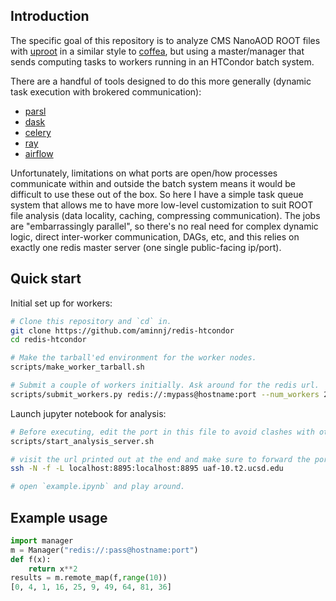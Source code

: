 ## Introduction

The specific goal of this repository is to analyze CMS NanoAOD ROOT files with [uproot](https://github.com/scikit-hep/uproot)
in a similar style to [coffea](https://github.com/CoffeaTeam/coffea), but using a master/manager
that sends computing tasks to workers running in an HTCondor batch system.

There are a handful of tools designed to do this more generally (dynamic task execution with brokered communication):
* [parsl](https://github.com/Parsl/parsl)
* [dask](https://distributed.dask.org/en/latest/)
* [celery](https://github.com/celery/celery)
* [ray](https://github.com/ray-project/ray)
* [airflow](https://github.com/apache/airflow)

Unfortunately, limitations on what ports are open/how processes communicate
within and outside the batch system means it would be difficult to use these
out of the box. So here I have a simple task queue system that allows me to
have more low-level customization to suit ROOT file analysis (data locality,
caching, compressing communication).  The jobs are "embarrassingly parallel",
so there's no real need for complex dynamic logic, direct inter-worker
communication, DAGs, etc, and this relies on exactly one redis master server
(one single public-facing ip/port).

## Quick start

Initial set up for workers:
```bash
# Clone this repository and `cd` in.
git clone https://github.com/aminnj/redis-htcondor
cd redis-htcondor

# Make the tarball'ed environment for the worker nodes.
scripts/make_worker_tarball.sh

# Submit a couple of workers initially. Ask around for the redis url.
scripts/submit_workers.py redis://:mypass@hostname:port --num_workers 2
```

Launch jupyter notebook for analysis:
```bash
# Before executing, edit the port in this file to avoid clashes with other users
scripts/start_analysis_server.sh

# visit the url printed out at the end and make sure to forward the port to your laptop first. e.g.,
ssh -N -f -L localhost:8895:localhost:8895 uaf-10.t2.ucsd.edu

# open `example.ipynb` and play around.
```

## Example usage

```python
import manager
m = Manager("redis://:pass@hostname:port")
def f(x):
    return x**2
results = m.remote_map(f,range(10))
[0, 4, 1, 16, 25, 9, 49, 64, 81, 36]
```
